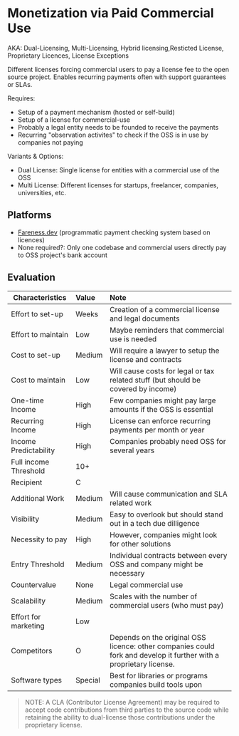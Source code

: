 # Monetization via Paid Commercial Use
AKA: Dual-Licensing, Multi-Licensing, Hybrid licensing,Resticted License, Proprietary Licences, License Exceptions

Different licenses forcing commercial users to pay a license fee to the open source project. Enables recurring payments often with support guarantees or SLAs.

Requires:
* Setup of a payment mechanism (hosted or self-build)
* Setup of a license for commercial-use
* Probably a legal entity needs to be founded to receive the payments
* Recurring "observation activites" to check if the OSS is in use by companies not paying

Variants & Options:
* Dual License: Single license for entities with a commercial use of the OSS
* Multi License: Different licenses for startups, freelancer, companies, universities, etc. 

## Platforms
* [Fareness.dev](https://fareness.dev/) (programmatic payment checking system based on licences)
* None required?: Only one codebase and commercial users directly pay to OSS project's bank account

## Evaluation

| Characteristics                   | Value  | Note |
| --------------------------------- |:------ |:---- |
| Effort to set-up                  | Weeks  | Creation of a commercial license and legal documents
| Effort to maintain                | Low    | Maybe reminders that commercial use is needed
| Cost to set-up                    | Medium | Will require a lawyer to setup the license and contracts
| Cost to maintain                  | Low    | Will cause costs for legal or tax related stuff (but should be covered by income)
| One-time Income                   | High   | Few companies might pay large amounts if the OSS is essential
| Recurring Income                  | High   | License can enforce recurring payments per month or year
| Income Predictability             | High   | Companies probably need OSS for several years
| Full income Threshold             | 10+    | 
| Recipient                         | C      | 
| Additional Work                   | Medium | Will cause communication and SLA related work
| Visibility                        | Medium | Easy to overlook but should stand out in a tech due dilligence
| Necessity to pay                  | High   | However, companies might look for other solutions
| Entry Threshold                   | Medium | Individual contracts between every OSS and company might be necessary
| Countervalue                      | None   | Legal commercial use
| Scalability                       | Medium | Scales with the number of commercial users (who must pay)
| Effort for marketing              | Low    | 
| Competitors                       | O      | Depends on the original OSS licence: other companies could fork and develop it further with a proprietary license.
| Software types                    | Special| Best for libraries or programs companies build tools upon

> NOTE: A CLA (Contributor License Agreement) may be required to accept code contributions from third parties to the source code while retaining the ability to dual-license those contributions under the proprietary license.